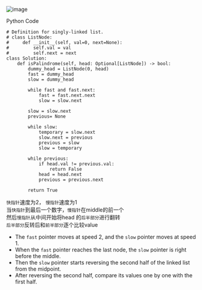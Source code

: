 ![image](https://github.com/user-attachments/assets/71ba8902-1373-4d58-956d-045fa59bf7df)

Python Code
```
# Definition for singly-linked list.
# class ListNode:
#     def __init__(self, val=0, next=None):
#         self.val = val
#         self.next = next
class Solution:
    def isPalindrome(self, head: Optional[ListNode]) -> bool:
        dummy_head = ListNode(0, head)
        fast = dummy_head 
        slow = dummy_head 

        while fast and fast.next: 
            fast = fast.next.next 
            slow = slow.next 

        slow = slow.next 
        previous= None 

        while slow: 
            temporary = slow.next 
            slow.next = previous 
            previous = slow
            slow = temporary 
             
        while previous: 
            if head.val != previous.val: 
                return False 
            head = head.next 
            previous = previous.next 

        return True
```

`快指针`速度为2， `慢指针`速度为1  <br> 
当`快指针`到最后一个数字，`慢指针`在middle的前一个 <br>
然后`慢指针`从中间开始将head 的`后半部分`进行翻转 <br> 
`后半部分`反转后和`前半部分`逐个比较value <br> 


- The `fast` pointer moves at speed 2, and the `slow` pointer moves at speed 1.  
- When the `fast` pointer reaches the last node, the `slow` pointer is right before the middle.  
- Then the `slow` pointer starts reversing the second half of the linked list from the midpoint.  
- After reversing the second half, compare its values one by one with the first half.  
